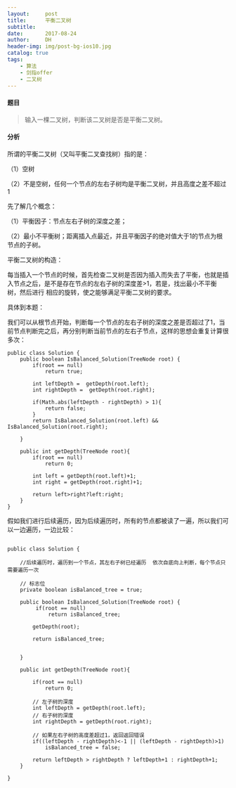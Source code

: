 ```yaml
---
layout:     post
title:      平衡二叉树
subtitle:   
date:       2017-08-24
author:     DH
header-img: img/post-bg-ios10.jpg  
catalog: true
tags:
    - 算法
    - 剑指offer
    - 二叉树
---
```



#### 题目

>输入一棵二叉树，判断该二叉树是否是平衡二叉树。

#### 分析

所谓的平衡二叉树（又叫平衡二叉查找树）指的是：

（1）空树

（2）不是空树，任何一个节点的左右子树均是平衡二叉树，并且高度之差不超过1

先了解几个概念：

（1）平衡因子：节点左右子树的深度之差；

（2）最小不平衡树；距离插入点最近，并且平衡因子的绝对值大于1的节点为根节点的子树。

平衡二叉树的构造：

每当插入一个节点的时候，首先检查二叉树是否因为插入而失去了平衡，也就是插入节点之后，是不是存在节点的左右子树的深度差>1，若是，找出最小不平衡树，然后进行
相应的旋转，使之能够满足平衡二叉树的要求。

具体到本题：

我们可以从根节点开始，判断每一个节点的左右子树的深度之差是否超过了1，当前节点判断完之后，再分别判断当前节点的左右子节点，这样的思想会重复计算很多次：

```
public class Solution {
    public boolean IsBalanced_Solution(TreeNode root) {
        if(root == null)
            return true;
        
        int leftDepth =  getDepth(root.left);
        int rightDepth =  getDepth(root.right);
        
        if(Math.abs(leftDepth - rightDepth) > 1){
            return false;
        }
        return IsBalanced_Solution(root.left) && IsBalanced_Solution(root.right);
        
    }
    
    public int getDepth(TreeNode root){
        if(root == null)
            return 0;
        
        int left = getDepth(root.left)+1;
        int right = getDepth(root.right)+1;
        
        return left>right?left:right;
    }
}		

```

假如我们进行后续遍历，因为后续遍历时，所有的节点都被读了一遍，所以我们可以一边遍历，一边比较：

```

public class Solution {
    
    //后续遍历时，遍历到一个节点，其左右子树已经遍历  依次自底向上判断，每个节点只需要遍历一次
     
	// 标志位
    private boolean isBalanced_tree = true;
    
    public boolean IsBalanced_Solution(TreeNode root) {
         if(root == null)
             return isBalanced_tree;
        
        getDepth(root);
        
        return isBalanced_tree;
        
        
    }
    
    public int getDepth(TreeNode root){
        
        if(root == null)
            return 0;
        
        // 左子树的深度
        int leftDepth = getDepth(root.left);
        // 右子树的深度
        int rightDepth = getDepth(root.right);
        
        // 如果左右子树的高度差超过1，返回返回错误
        if((leftDepth - rightDepth)<-1 || (leftDepth - rightDepth)>1)
            isBalanced_tree = false;
        
        return leftDepth > rightDepth ? leftDepth+1 : rightDepth+1;
    }
    
}		

```
